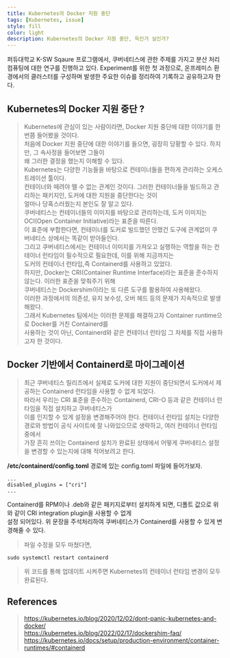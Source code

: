 ```yaml
---
title: Kubernetes의 Docker 지원 중단  
tags: [Kubernetes, issue]
style: fill
color: light
description: Kubernetes의 Docker 지원 중단, 득인가 실인가?
---
```


퍼듀대학교 K-SW Sqaure 프로그램에서, 쿠버네티스에 관한 주제를 가지고 분산 처리 컴퓨팅에 대한 연구를 진행하고 있다.
Experiment를 위한 첫 과정으로, 온프레미스 환경에서의 클러스터를 구성하며 발생한 주요한 이슈를 정리하여 기록하고 공유하고자 한다.

## Kubernetes의 Docker 지원 중단 ? 
> Kubernetes에 관심이 있는 사람이라면, Docker 지원 중단에 대한 이야기를 한번쯤 들어봤을 것이다.   
처음에 Docker 지원 중단에 대한 이야기를 들으면, 굉장히 당황할 수 있다. 하지만, 그 속사정을 들어보면 그들이  
왜 그러한 결정을 했는지 이해할 수 있다.  
Kubernetes는 다양한 기능들을 바탕으로 컨테이너들을 편하게 관리하는 오케스트레이션 툴이다.     
컨테이너와 떼려야 뗄 수 없는 관계인 것이다. 그러한 컨테이너들을 빌드하고 관리하는 패키지인, 도커에 대한 지원을 중단한다는 것이  
얼마나 당혹스러웠는지 본인도 잘 알고 있다.     
쿠버네티스는 컨테이너들의 이미지를 바탕으로 관리하는데, 도커 이미지는 OCI(Open Container Initiative)라는 표준을 따른다.   
이 표준에 부합한다면, 컨테이너를 도커로 빌드했던 안했건 도구에 관계없이 쿠버네티스 상에서는 똑같이 받아들인다.   
그리고 쿠버네티스에서는 컨테이너 이미지를 가져오고 실행하는 역할을 하는 컨테이너 런타임이 필수적으로 필요한데, 이를 위해 지금까지는   
도커의 컨테이너 런타임,즉 Containerd를 사용하고 있었다.      
하지만, Docker는 CRI(Container Runtime Interface)라는 표준을 준수하지 않는다. 이러한 표준을 맞춰주기 위해   
쿠버네티스는 Dockershim이라는 또 다른 도구를 활용하여 사용해왔다.    
이러한 과정에서의 의존성, 유지 보수성, 오버 헤드 등의 문제가 지속적으로 발생해왔다.   
그래서 Kubernetes 팀에서는 이러한 문제를 해결하고자 Container runtime으로 Docker를 거친 Containerd를  
사용하는 것이 아닌, Containerd와 같은 컨테이너 런타임 그 자체를 직접 사용하고자 한 것이다.

## Docker 기반에서 Containerd로 마이그레이션
> 최근 쿠버네티스 릴리즈에서 실제로 도커에 대한 지원이 중단되면서 도커에서 제공하는 Containerd 런타임을 사용할 수 없게 되었다.  
따라서 우리는 CRI 표준을 준수하는 Containerd, CRI-O 등과 같은 컨테이너 런타임을 직접 설치하고 쿠버네티스가  
이를 인지할 수 있게 설정을 변경해주어야 한다.
컨테이너 런타임 설치는 다양한 경로와 방법이 공식 사이트에 잘 나와있으므로 생략하고, 여러 컨테이너 런타임 중에서    
가장 흔히 쓰이는 Containerd 설치가 완료된 상태에서 어떻게 쿠버네티스 설정을 변경할 수 있는지에 대해 적어보려고 한다.

**/etc/containerd/config.toml** 경로에 있는 config.toml 파일에 들어가보자.
```
...
disabled_plugins = ["cri"]
...
```
Containerd를 RPM이나 .deb와 같은 패키지로부터 설치하게 되면, 디폴트 값으로 위와 같이 CRI integration plugin을 사용할 수 없게  
설정 되어있다. 위 문장을 주석처리하여 쿠버네티스가 Containerd를 사용할 수 있게 변경해줄 수 있다.   
> 파일 수정을 모두 마쳤다면,
```
sudo systemctl restart containerd
```
> 위 코드를 통해 업데이트 시켜주면 Kubernetes의 컨테이너 런타임 변경이 모두 완료된다.

## References
> https://kubernetes.io/blog/2020/12/02/dont-panic-kubernetes-and-docker/  
https://kubernetes.io/blog/2022/02/17/dockershim-faq/  
https://kubernetes.io/docs/setup/production-environment/container-runtimes/#containerd  
